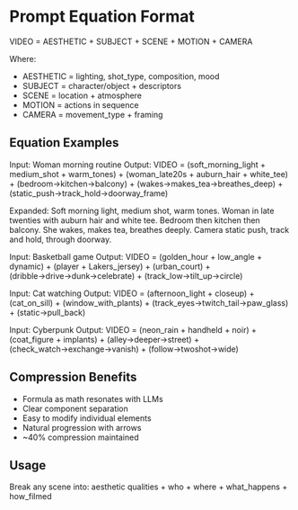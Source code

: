# Prompt Equation Format

VIDEO = AESTHETIC + SUBJECT + SCENE + MOTION + CAMERA

Where:
- AESTHETIC = lighting, shot_type, composition, mood
- SUBJECT = character/object + descriptors  
- SCENE = location + atmosphere
- MOTION = actions in sequence
- CAMERA = movement_type + framing

## Equation Examples

Input: Woman morning routine
Output: VIDEO = (soft_morning_light + medium_shot + warm_tones) + (woman_late20s + auburn_hair + white_tee) + (bedroom→kitchen→balcony) + (wakes→makes_tea→breathes_deep) + (static_push→track_hold→doorway_frame)

Expanded: Soft morning light, medium shot, warm tones. Woman in late twenties with auburn hair and white tee. Bedroom then kitchen then balcony. She wakes, makes tea, breathes deeply. Camera static push, track and hold, through doorway.

Input: Basketball game
Output: VIDEO = (golden_hour + low_angle + dynamic) + (player + Lakers_jersey) + (urban_court) + (dribble→drive→dunk→celebrate) + (track_low→tilt_up→circle)

Input: Cat watching
Output: VIDEO = (afternoon_light + closeup) + (cat_on_sill) + (window_with_plants) + (track_eyes→twitch_tail→paw_glass) + (static→pull_back)

Input: Cyberpunk
Output: VIDEO = (neon_rain + handheld + noir) + (coat_figure + implants) + (alley→deeper→street) + (check_watch→exchange→vanish) + (follow→twoshot→wide)

## Compression Benefits
- Formula as math resonates with LLMs
- Clear component separation  
- Easy to modify individual elements
- Natural progression with arrows
- ~40% compression maintained

## Usage
Break any scene into: aesthetic qualities + who + where + what_happens + how_filmed